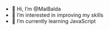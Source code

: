 - 👋 Hi, I’m @MaiBalda
- 👀 I’m interested in improving my skills
- 🌱 I’m currently learning JavaScript

<!---
MaiBalda/MaiBalda is a ✨ special ✨ repository because its `README.md` (this file) appears on your GitHub profile.
You can click the Preview link to take a look at your changes.
--->
